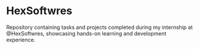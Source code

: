 # HexSoftwres
Repository containing tasks and projects completed during my internship at @HexSoftwres, showcasing hands-on learning and development experience.
